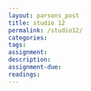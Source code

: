 ```yaml
---  
layout: parsons_post  
title: studio 12 
permalink: /studio12/  
categories:   
tags:  
assignment: 
description: 
assignment-due: 
readings: 
---  
```

